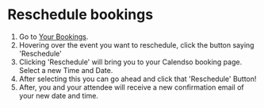 # Reschedule bookings

1. Go to [Your Bookings](https://app.cal.com/bookings).
2. Hovering over the event you want to reschedule, click the button saying 'Reschedule'
3. Clicking 'Reschedule' will bring you to your Calendso booking page. Select a new Time and Date.
4. After selecting this you can go ahead and click that 'Reschedule' Button!
5. After, you and your attendee will receive a new confirmation email of your new date and time.